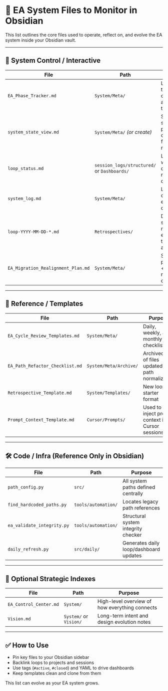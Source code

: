 
# 📁 EA System Files to Monitor in Obsidian

This list outlines the core files used to operate, reflect on, and evolve the EA system inside your Obsidian vault.

---

## 🧭 System Control / Interactive

| File | Path | Purpose |
|------|------|---------|
| `EA_Phase_Tracker.md` | `System/Meta/` | Live phase tracking, checklists, and strategic transitions |
| `system_state_view.md` | `System/Meta/` *(or create)* | Snapshot of system progress, open loops, file relationships |
| `loop_status.md` | `session_logs/structured/` or `Dashboards/` | Loop weight/status dashboard refreshed daily |
| `system_log.md` | `System/Meta/` | Live log of changes, events, decisions |
| `loop-YYYY-MM-DD-*.md` | `Retrospectives/` | Daily semantic memory entries tied to sessions and projects |
| `EA_Migration_Realignment_Plan.md` | `System/Meta/` | Strategy + postmortem + phase reset document |

---

## 🧾 Reference / Templates

| File | Path | Purpose |
|------|------|---------|
| `EA_Cycle_Review_Templates.md` | `System/Meta/` | Daily, weekly, and monthly checklists |
| `EA_Path_Refactor_Checklist.md` | `System/Meta/Archive/` | Archived list of files updated for path normalization |
| `Retrospective_Template.md` | `System/Templates/` | New loop starter format |
| `Prompt_Context_Template.md` | `Cursor/Prompts/` | Used to inject prompt context in Cursor sessions |

---

## 🛠 Code / Infra (Reference Only in Obsidian)

| File | Path | Purpose |
|------|------|---------|
| `path_config.py` | `src/` | All system paths defined centrally |
| `find_hardcoded_paths.py` | `tools/automation/` | Locates legacy path references |
| `ea_validate_integrity.py` | `tools/automation/` | Structural system integrity checker |
| `daily_refresh.py` | `src/daily/` | Generates daily loop/dashboard updates |

---

## 🧠 Optional Strategic Indexes

| File | Path | Purpose |
|------|------|---------|
| `EA_Control_Center.md` | `System/` | High-level overview of how everything connects |
| `Vision.md` | `System/` or `Vision/` | Long-term intent and design evolution notes |

---

## ✅ How to Use

- Pin key files to your Obsidian sidebar
- Backlink loops to projects and sessions
- Use tags (`#active`, `#closed`) and YAML to drive dashboards
- Keep templates clean and clone from them

This list can evolve as your EA system grows.
